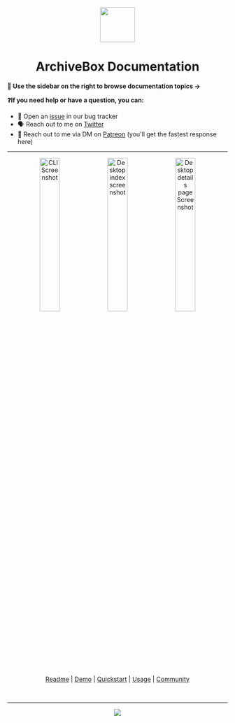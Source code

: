 <div align="center">

<img src="https://i.imgur.com/4nkFjdv.png" width="80px"/>

<h1>ArchiveBox Documentation</h1>

</div>

**📖 Use the sidebar on the right to browse documentation topics ->**

**❓If you need help or have a question, you can:**
<!-- - 💬 Ask our community by joining the ArchiveBox IRC [chat room](http://webchat.freenode.net?channels=ArchiveBox&uio=d4)-->
 - 🐞 Open an [issue](https://github.com/pirate/ArchiveBox/issues?q=is%3Aissue+is%3Aopen+sort%3Aupdated-desc) in our bug tracker
 - 🗣 Reach out to me on [Twitter](https://github.com/theSquashSH)
 - 💠 Reach out to me via DM on [Patreon](https://patreon.com/theSquashSH) (you'll get the fastest response here)

---

<div align="center">

<img src="https://i.imgur.com/3tBL7PU.png" width="30%" alt="CLI Screenshot" align="top">
<img src="https://i.imgur.com/viklZNG.png" width="30%" alt="Desktop index screenshot" align="top">
<img src="https://i.imgur.com/RefWsXB.jpg" width="30%" alt="Desktop details page Screenshot"/><br/>

<a href="https://github.com/pirate/ArchiveBox">Readme</a> | <a href="https://archive.sweeting.me/">Demo</a> | <a href="https://github.com/pirate/ArchiveBox/wiki/Quickstart">Quickstart</a> | <a href="https://github.com/pirate/ArchiveBox/wiki/Usage">Usage</a> | <a href="https://github.com/pirate/ArchiveBox/wiki/Web-Archiving-Community">Community</a>

<br/>
<hr/>

[![](https://img.shields.io/badge/Donate-Patreon-%23DD5D76.svg)](https://www.patreon.com/theSquashSH)

</div>